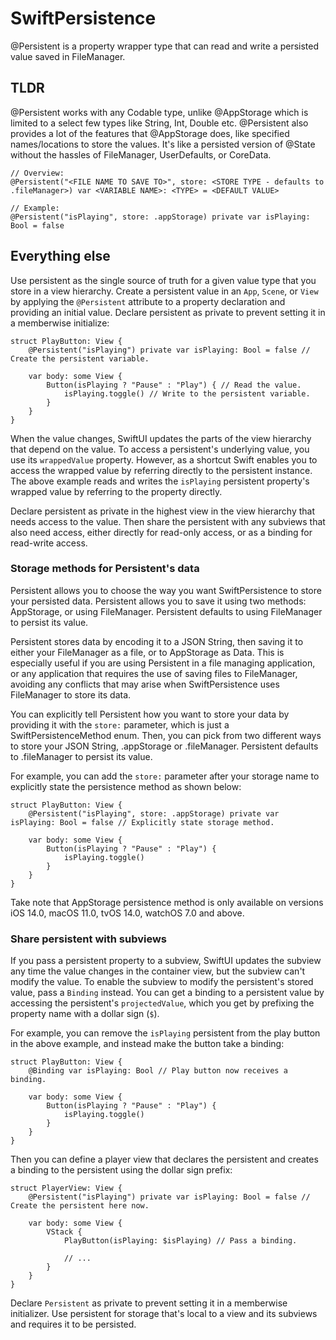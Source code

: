 # SwiftPersistence

@Persistent is a property wrapper type that can read and write a persisted value saved in FileManager.

## TLDR
@Persistent works with any Codable type, unlike @AppStorage which is limited to a select few types like String, Int, Double etc.
@Persistent also provides a lot of the features that @AppStorage does, like specified names/locations to store the values.
It's like a persisted version of @State without the hassles of FileManager, UserDefaults, or CoreData.

    // Overview:
    @Persistent("<FILE NAME TO SAVE TO>", store: <STORE TYPE - defaults to .fileManager>) var <VARIABLE NAME>: <TYPE> = <DEFAULT VALUE>

    // Example:
    @Persistent("isPlaying", store: .appStorage) private var isPlaying: Bool = false
    
## Everything else
Use persistent as the single source of truth for a given value type that you
store in a view hierarchy. Create a persistent value in an ``App``, ``Scene``,
or ``View`` by applying the `@Persistent` attribute to a property declaration
and providing an initial value. Declare persistent as private to prevent setting
it in a memberwise initialize:

    struct PlayButton: View {
        @Persistent("isPlaying") private var isPlaying: Bool = false // Create the persistent variable.

        var body: some View {
            Button(isPlaying ? "Pause" : "Play") { // Read the value.
                isPlaying.toggle() // Write to the persistent variable.
            }
        }
    }

When the value changes, SwiftUI updates the parts of the view hierarchy that depend on the value.
To access a persistent's underlying value, you use its ``wrappedValue`` property.
However, as a shortcut Swift enables you to access the wrapped value by
referring directly to the persistent instance. The above example reads and
writes the `isPlaying` persistent property's wrapped value by referring to the
property directly.

Declare persistent as private in the highest view in the view hierarchy that
needs access to the value. Then share the persistent with any subviews that also
need access, either directly for read-only access, or as a binding for
read-write access.

### Storage methods for Persistent's data

Persistent allows you to choose the way you want SwiftPersistence to store your
persisted data. Persistent allows you to save it using two methods: AppStorage, or
using FileManager. Persistent defaults to using FileManager to persist its value.

Persistent stores data by encoding it to a JSON String, then saving it to either your
FileManager as a file, or to AppStorage as Data. This is especially useful if you are using
Persistent in a file managing application, or any application that requires the use of saving
files to FileManager, avoiding any conflicts that may arise when SwiftPersistence uses
FileManager to store its data.

You can explicitly tell Persistent how you want to store your data by providing it with the
`store:` parameter, which is just a SwiftPersistenceMethod enum. Then, you can pick
from two different ways to store your JSON String, .appStorage or .fileManager. Persistent
defaults to .fileManager to persist its value.

For example, you can add the `store:` parameter after your storage name to explicitly
state the persistence method as shown below:

    struct PlayButton: View {
        @Persistent("isPlaying", store: .appStorage) private var isPlaying: Bool = false // Explicitly state storage method.

        var body: some View {
            Button(isPlaying ? "Pause" : "Play") {
                isPlaying.toggle()
            }
        }
    }

Take note that AppStorage persistence method is only available on versions iOS 14.0,
macOS 11.0, tvOS 14.0, watchOS 7.0 and above.

### Share persistent with subviews

If you pass a persistent property to a subview, SwiftUI updates the subview
any time the value changes in the container view, but the subview can't
modify the value. To enable the subview to modify the persistent's stored value,
pass a ``Binding`` instead. You can get a binding to a persistent value by
accessing the persistent's ``projectedValue``, which you get by prefixing the
property name with a dollar sign (`$`).

For example, you can remove the `isPlaying` persistent from the play button in
the above example, and instead make the button take a binding:

    struct PlayButton: View {
        @Binding var isPlaying: Bool // Play button now receives a binding.

        var body: some View {
            Button(isPlaying ? "Pause" : "Play") {
                isPlaying.toggle()
            }
        }
    }

Then you can define a player view that declares the persistent and creates a
binding to the persistent using the dollar sign prefix:

    struct PlayerView: View {
        @Persistent("isPlaying") private var isPlaying: Bool = false // Create the persistent here now.

        var body: some View {
            VStack {
                PlayButton(isPlaying: $isPlaying) // Pass a binding.

                // ...
            }
        }
    }

Declare ``Persistent`` as private to prevent setting it in a memberwise initializer.
Use persistent for storage that's local to a view and its subviews and requires it to be
persisted.
